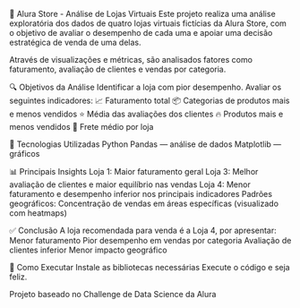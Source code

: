 🛒 Alura Store - Análise de Lojas Virtuais
Este projeto realiza uma análise exploratória dos dados de quatro lojas virtuais fictícias da Alura Store, com o objetivo de avaliar o desempenho de cada uma e apoiar uma decisão estratégica de venda de uma delas.

Através de visualizações e métricas, são analisados fatores como faturamento, avaliação de clientes e vendas por categoria.

🔍 Objetivos da Análise
Identificar a loja com pior desempenho.
Avaliar os seguintes indicadores:
📈 Faturamento total
📦 Categorias de produtos mais e menos vendidos
⭐ Média das avaliações dos clientes
🔥 Produtos mais e menos vendidos
🚚 Frete médio por loja

🧪 Tecnologias Utilizadas
Python
Pandas — análise de dados
Matplotlib — gráficos

📊 Principais Insights
Loja 1: Maior faturamento geral
Loja 3: Melhor avaliação de clientes e maior equilíbrio nas vendas
Loja 4: Menor faturamento e desempenho inferior nos principais indicadores
Padrões geográficos: Concentração de vendas em áreas específicas (visualizado com heatmaps)

✅ Conclusão
A loja recomendada para venda é a Loja 4, por apresentar:
Menor faturamento
Pior desempenho em vendas por categoria
Avaliação de clientes inferior
Menor impacto geográfico

🚀 Como Executar
Instale as bibliotecas necessárias
Execute o código e seja feliz.

Projeto baseado no Challenge de Data Science da Alura
